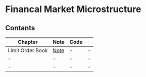 # Financal Market Microstructure

## Contants

|Chapter|Note|Code||
|---|---|---|---|
|Limit Order Book|[Note](https://github.com/joomong/Market-Making-Models/blob/main/LOB_Model/LOB_Models.pdf)|-|-|
|-|-|-|-|
|-|-|-|-|
